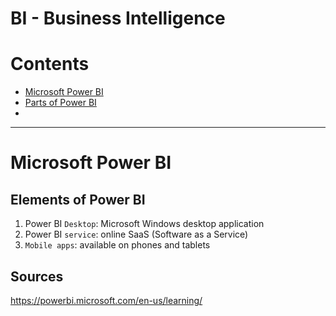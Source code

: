 # BI - Business Intelligence


Contents
=======================

* [Microsoft Power BI](#microsoft-power-bi)
* [Parts of Power BI](#elements-of-power-bi)
* []()

----

# Microsoft Power BI

## Elements of Power BI

1) Power BI `Desktop`: Microsoft Windows desktop application
2) Power BI `service`: online SaaS (Software as a Service)
3) `Mobile apps`: available on phones and tablets
































## Sources

https://powerbi.microsoft.com/en-us/learning/